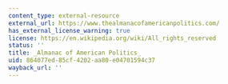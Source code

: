 ```yaml
---
content_type: external-resource
external_url: https://www.thealmanacofamericanpolitics.com/
has_external_license_warning: true
license: https://en.wikipedia.org/wiki/All_rights_reserved
status: ''
title: _Almanac of American Politics_
uid: 864077ed-85cf-4202-aa80-e04701594c37
wayback_url: ''
---
```

